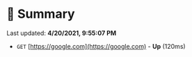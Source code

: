 # 📖 Summary
Last updated: **4/20/2021, 9:55:07 PM**

- `GET` [https://google.com](https://google.com) - **Up** (120ms)
